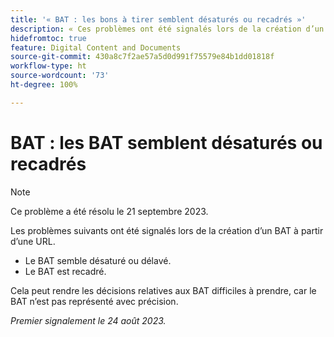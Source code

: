 ```yaml
---
title: '« BAT : les bons à tirer semblent désaturés ou recadrés »'
description: « Ces problèmes ont été signalés lors de la création d’un BAT à partir d’une URL. »
hidefromtoc: true
feature: Digital Content and Documents
source-git-commit: 430a8c7f2ae57a5d0d991f75579e84b1dd01818f
workflow-type: ht
source-wordcount: '73'
ht-degree: 100%

---
```



# BAT : les BAT semblent désaturés ou recadrés

>[!NOTE]
>
>Ce problème a été résolu le 21 septembre 2023.

Les problèmes suivants ont été signalés lors de la création d’un BAT à partir d’une URL.

* Le BAT semble désaturé ou délavé.
* Le BAT est recadré.

Cela peut rendre les décisions relatives aux BAT difficiles à prendre, car le BAT n’est pas représenté avec précision.

_Premier signalement le 24 août 2023._
